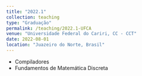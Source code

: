 ```yaml
---
title: "2022.1"
collection: teaching
type: "Graduação"
permalink: /teaching/2022.1-UFCA
venue: "Universidade Federal do Cariri, CC - CCT"
date: 2022-08-01
location: "Juazeiro do Norte, Brasil"
---
```


- Compiladores
- Fundamentos de Matemática Discreta